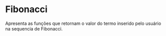 # Fibonacci
Apresenta as funções que retornam o valor do termo inserido pelo usuário na sequencia de Fibonacci.

